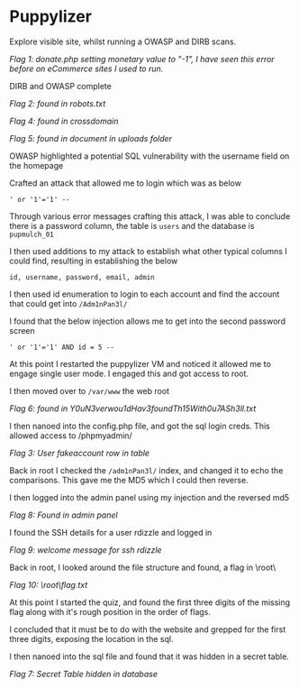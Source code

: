 # Puppylizer

Explore visible site, whilst running a OWASP and DIRB scans.

*Flag 1: donate.php setting monetary value to "-1", I have seen this error before on eCommerce sites I used to run.*

DIRB and OWASP complete

*Flag 2: found in robots.txt*

*Flag 4: found in crossdomain*

*Flag 5: found in document in uploads folder*

OWASP highlighted a potential SQL vulnerability with the username field on the homepage

Crafted an attack that allowed me to login  which was as below

`' or '1'='1' -- `

Through various error messages crafting this attack, I was able to conclude there is a password column, the table is `users` and the database is `pupmulch_01`

I then used additions to my attack to establish what other typical columns I could find, resulting in establishing the below

`id, username, password, email, admin`

I then used id enumeration to login to each account and find the account that could get into `/Adm1nPan3l/`

I found that the below injection allows me to get into the second password screen

`' or '1'='1' AND id = 5 -- `

At this point I restarted the puppylizer VM and noticed it allowed me to engage single user mode. I engaged this and got access to root.

I then moved over to `/var/www` the web root

*Flag 6: found in Y0uN3verwou1dHav3foundTh15With0u7ASh3ll.txt*

I then nanoed into the config.php file, and got the sql login creds. This allowed access to /phpmyadmin/ 

*Flag 3: User fakeaccount row in table*

Back in root I checked the `/adm1nPan3l/` index, and changed it to echo the comparisons. This gave me the MD5 which I could then reverse.

I then logged into the admin panel using my injection and the reversed md5

*Flag 8: Found in admin panel*

I found the SSH details for a user rdizzle and logged in

*Flag 9: welcome message for ssh rdizzle*

Back in root, I looked around the file structure and found, a flag in \root\

*Flag 10: \root\flag.txt*

At this point I started the quiz, and found the first three digits of the missing flag along with it's rough position in the order of flags.

I concluded that it must be to do with the website and grepped for the first three digits, exposing the location in the sql.

I then nanoed into the sql file and found that it was hidden in a secret table.

*Flag 7: Secret Table hidden in database*
